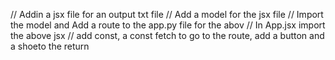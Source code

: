 
// Addin a jsx file for an output txt file
// Add a model for the jsx file
// Import the model and Add a route to the app.py file for the abov
// In App.jsx import the above jsx
// add const, a const fetch to go to the route, add a button and a shoeto the return 
